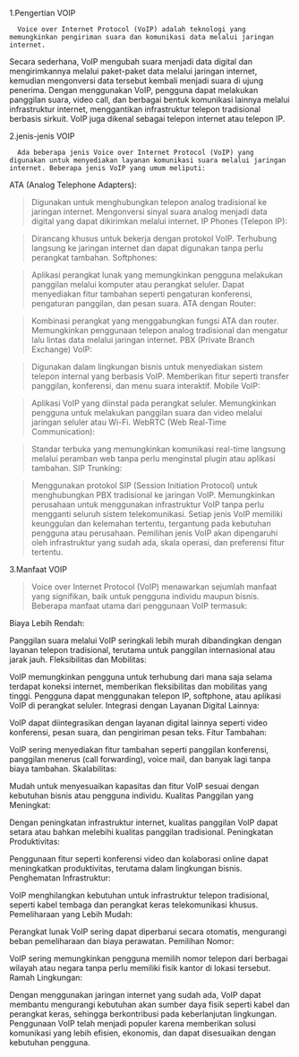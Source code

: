 1.Pengertian VOIP

      Voice over Internet Protocol (VoIP) adalah teknologi yang memungkinkan pengiriman suara dan komunikasi data melalui jaringan internet. 
   Secara sederhana, VoIP mengubah suara menjadi data digital dan mengirimkannya melalui paket-paket data melalui jaringan internet,
   kemudian mengonversi data tersebut kembali menjadi suara di ujung penerima. Dengan menggunakan VoIP, pengguna dapat melakukan panggilan suara, video call, 
   dan berbagai bentuk komunikasi lainnya melalui infrastruktur internet, menggantikan infrastruktur telepon tradisional berbasis sirkuit. VoIP juga dikenal sebagai telepon internet atau telepon IP.

2.jenis-jenis VOIP

      Ada beberapa jenis Voice over Internet Protocol (VoIP) yang digunakan untuk menyediakan layanan komunikasi suara melalui jaringan internet. Beberapa jenis VoIP yang umum meliputi:

  ATA (Analog Telephone Adapters):

 >Digunakan untuk menghubungkan telepon analog tradisional ke jaringan internet.
  Mengonversi sinyal suara analog menjadi data digital yang dapat dikirimkan melalui internet.
  IP Phones (Telepon IP):

  >Dirancang khusus untuk bekerja dengan protokol VoIP.
  Terhubung langsung ke jaringan internet dan dapat digunakan tanpa perlu perangkat tambahan.
  Softphones:

>Aplikasi perangkat lunak yang memungkinkan pengguna melakukan panggilan melalui komputer atau perangkat seluler.
  Dapat menyediakan fitur tambahan seperti pengaturan konferensi, pengaturan panggilan, dan pesan suara.
  ATA dengan Router:

 >Kombinasi perangkat yang menggabungkan fungsi ATA dan router.
  Memungkinkan penggunaan telepon analog tradisional dan mengatur lalu lintas data melalui jaringan internet.
  PBX (Private Branch Exchange) VoIP:

 >Digunakan dalam lingkungan bisnis untuk menyediakan sistem telepon internal yang berbasis VoIP.
  Memberikan fitur seperti transfer panggilan, konferensi, dan menu suara interaktif.
  Mobile VoIP:

 >Aplikasi VoIP yang diinstal pada perangkat seluler.
  Memungkinkan pengguna untuk melakukan panggilan suara dan video melalui jaringan seluler atau Wi-Fi.
  WebRTC (Web Real-Time Communication):

 >Standar terbuka yang memungkinkan komunikasi real-time langsung melalui peramban web tanpa perlu menginstal plugin atau aplikasi tambahan.
  SIP Trunking:

 >Menggunakan protokol SIP (Session Initiation Protocol) untuk menghubungkan PBX tradisional ke jaringan VoIP.
  Memungkinkan perusahaan untuk menggunakan infrastruktur VoIP tanpa perlu mengganti seluruh sistem telekomunikasi.
  Setiap jenis VoIP memiliki keunggulan dan kelemahan tertentu, tergantung pada kebutuhan pengguna atau perusahaan. Pemilihan jenis VoIP akan dipengaruhi oleh infrastruktur yang sudah ada, skala operasi, dan preferensi fitur tertentu.

3.Manfaat VOIP

 > Voice over Internet Protocol (VoIP) menawarkan sejumlah manfaat yang signifikan, baik untuk pengguna individu maupun bisnis. Beberapa manfaat utama dari penggunaan VoIP termasuk:

   Biaya Lebih Rendah:

   Panggilan suara melalui VoIP seringkali lebih murah dibandingkan dengan layanan telepon tradisional, terutama untuk panggilan internasional atau jarak jauh.
   Fleksibilitas dan Mobilitas:

   VoIP memungkinkan pengguna untuk terhubung dari mana saja selama terdapat koneksi internet, memberikan fleksibilitas dan mobilitas yang tinggi.
   Pengguna dapat menggunakan telepon IP, softphone, atau aplikasi VoIP di perangkat seluler.
   Integrasi dengan Layanan Digital Lainnya:

   VoIP dapat diintegrasikan dengan layanan digital lainnya seperti video konferensi, pesan suara, dan pengiriman pesan teks.
   Fitur Tambahan:

   VoIP sering menyediakan fitur tambahan seperti panggilan konferensi, panggilan menerus (call forwarding), voice mail, dan banyak lagi tanpa biaya tambahan.
   Skalabilitas:

   Mudah untuk menyesuaikan kapasitas dan fitur VoIP sesuai dengan kebutuhan bisnis atau pengguna individu.
   Kualitas Panggilan yang Meningkat:

   Dengan peningkatan infrastruktur internet, kualitas panggilan VoIP dapat setara atau bahkan melebihi kualitas panggilan tradisional.
   Peningkatan Produktivitas:

   Penggunaan fitur seperti konferensi video dan kolaborasi online dapat meningkatkan produktivitas, terutama dalam lingkungan bisnis.
   Penghematan Infrastruktur:

   VoIP menghilangkan kebutuhan untuk infrastruktur telepon tradisional, seperti kabel tembaga dan perangkat keras telekomunikasi khusus.
   Pemeliharaan yang Lebih Mudah:

   Perangkat lunak VoIP sering dapat diperbarui secara otomatis, mengurangi beban pemeliharaan dan biaya perawatan.
   Pemilihan Nomor:

   VoIP sering memungkinkan pengguna memilih nomor telepon dari berbagai wilayah atau negara tanpa perlu memiliki fisik kantor di lokasi tersebut.
   Ramah Lingkungan:

   Dengan menggunakan jaringan internet yang sudah ada, VoIP dapat membantu mengurangi kebutuhan akan sumber daya fisik seperti kabel dan perangkat keras, sehingga berkontribusi pada keberlanjutan lingkungan.
   Penggunaan VoIP telah menjadi populer karena memberikan solusi komunikasi yang lebih efisien, ekonomis, dan dapat disesuaikan dengan kebutuhan pengguna.





































